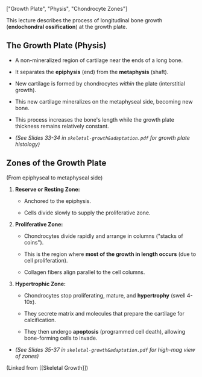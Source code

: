 ["Growth Plate", "Physis", "Chondrocyte Zones"]

This lecture describes the process of longitudinal bone growth (**endochondral ossification**) at the growth plate.

## The Growth Plate (Physis)

- A non-mineralized region of cartilage near the ends of a long bone.
    
- It separates the **epiphysis** (end) from the **metaphysis** (shaft).
    
- New cartilage is formed by chondrocytes _within_ the plate (interstitial growth).
    
- This new cartilage mineralizes on the metaphyseal side, becoming new bone.
    
- This process increases the bone's length while the growth plate thickness remains relatively constant.
    
- _(See Slides 33-34 in `skeletal-growth&adaptation.pdf` for growth plate histology)_
    

## Zones of the Growth Plate

(From epiphyseal to metaphyseal side)

1. **Reserve or Resting Zone:**
    
    - Anchored to the epiphysis.
        
    - Cells divide slowly to supply the proliferative zone.
        
2. **Proliferative Zone:**
    
    - Chondrocytes divide rapidly and arrange in columns ("stacks of coins").
        
    - This is the region where **most of the growth in length occurs** (due to cell proliferation).
        
    - Collagen fibers align parallel to the cell columns.
        
3. **Hypertrophic Zone:**
    
    - Chondrocytes stop proliferating, mature, and **hypertrophy** (swell 4-10x).
        
    - They secrete matrix and molecules that prepare the cartilage for calcification.
        
    - They then undergo **apoptosis** (programmed cell death), allowing bone-forming cells to invade.
        

- _(See Slides 35-37 in `skeletal-growth&adaptation.pdf` for high-mag view of zones)_
    

(Linked from [[Skeletal Growth]])